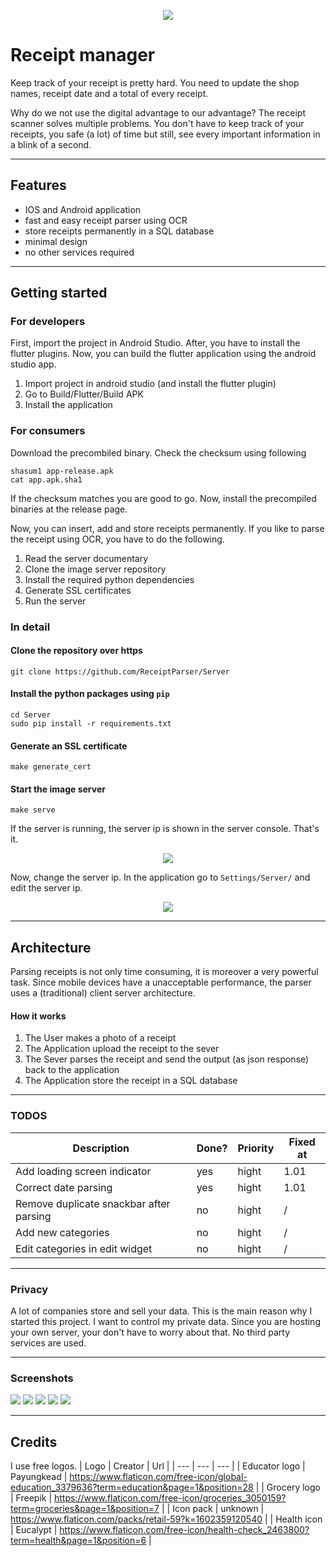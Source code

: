 <p align="center">
  <img src="https://raw.githubusercontent.com/ReceiptParser/Application/master/docs/assets/dash_app.png">
</p>

# Receipt manager
Keep track of your receipt is pretty hard. You need to update the shop names, receipt date and a total of every receipt.

Why do we not use the digital advantage to our advantage? The receipt scanner solves multiple problems.  You don't have to keep track of your receipts, you safe (a lot) of time but still, see every important information in a blink of a second.

--- 

## Features
- IOS and Android application
- fast and easy receipt parser using OCR
- store receipts permanently in a SQL database
- minimal design
- no other services required

---

## Getting started

### For developers
First, import the project in Android Studio. After, you have to install the flutter plugins. 
Now, you can build the flutter application using the android studio app.

1. Import project in android studio (and install the flutter plugin)
2. Go to Build/Flutter/Build APK
3. Install the application

### For consumers
Download the precombiled binary. Check the checksum using following
```
shasum1 app-release.apk
cat app.apk.sha1
```

If the checksum matches you are good to go. Now, install the precompiled binaries at the release page. 

Now, you can insert, add and store receipts permanently. If you like to parse the receipt using OCR, you
have to do the following.

1. Read the server documentary
2. Clone the image server repository
3. Install the required python dependencies
4. Generate SSL certificates
5. Run the server

### In detail
#### Clone the repository over https
```
git clone https://github.com/ReceiptParser/Server
```

#### Install the python packages using `pip`
```
cd Server
sudo pip install -r requirements.txt
```

#### Generate an SSL certificate
```
make generate_cert
```

#### Start the image server
```
make serve
```

If the server is running, the server ip is shown in the server console. That's it.
<p align="center">
  <img src="https://i.imgur.com/xcwvmYa.png">
</p>

Now, change the server ip. In the application go to `Settings/Server/` and edit the server ip.
<p align="center">
  <img src="https://i.imgur.com/nob0QFz.png">
</p>

---

## Architecture
Parsing receipts is not only time consuming, it is moreover a very powerful task. 
Since mobile devices have a unacceptable performance, the parser uses a (traditional) client server architecture.

#### How it works
1. The User makes a photo of a receipt
2. The Application upload the receipt to the sever
3. The Sever parses the receipt and send the output (as json response) back to the application
4. The Application store the receipt in a SQL database

---

### TODOS
| Description  | Done?  | Priority | Fixed at |
|---|---|---| --- |
| Add loading screen indicator | yes | hight | 1.01 |
| Correct date parsing | yes | hight | 1.01 |
| Remove duplicate snackbar after parsing | no | hight | / |
| Add new categories | no | hight | / |
| Edit categories in edit widget | no | hight | / |

---

### Privacy
A lot of companies store and sell your data. This is the main reason why I started this project. 
I want to control my private data. Since you are hosting your own server, your don't have to
worry about that. No third party services are used. 

---

### Screenshots
<p align="left">
  <img src="https://raw.githubusercontent.com/ReceiptParser/Application/master/docs/assets/dash_app.png">
  
  <img src="https://raw.githubusercontent.com/ReceiptParser/Application/master/docs/assets/history_app.png">
  
  <img src="https://raw.githubusercontent.com/ReceiptParser/Application/master/docs/assets/edit_app.png">
  
  <img src="https://raw.githubusercontent.com/ReceiptParser/Application/master/docs/assets/settings_app.png">
  
  <img src="https://raw.githubusercontent.com/ReceiptParser/Application/master/docs/assets/screen_app.png">
</p>

---

## Credits
I use free logos.
| Logo | Creator | Url |
| --- | --- | --- |
| Educator logo | Payungkead | https://www.flaticon.com/free-icon/global-education_3379636?term=education&page=1&position=28 |
| Grocery logo | Freepik | https://www.flaticon.com/free-icon/groceries_3050159?term=groceries&page=1&position=7 |
| Icon pack | unknown | https://www.flaticon.com/packs/retail-59?k=1602359120540 |
| Health icon |  Eucalypt | https://www.flaticon.com/free-icon/health-check_2463800?term=health&page=1&position=6 |

